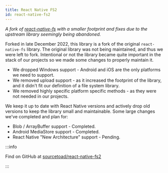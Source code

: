 ```yaml
---
title: React Native FS2
id: react-native-fs2
---
```


_A fork of [react-native-fs](https://github.com/itinance/react-native-fs) with a smaller footprint and fixes due to the upstream library seemingly being abandoned._

Forked in late December 2022, this library is a fork of the original `react-native-fs` library. The original library was not being maintained, and thus we were left to fork. Intentional or not the library became quite important in the stack of our projects so we made some changes to properly maintain it.

 * We dropped Windows support - Android and iOS are the only platforms we need to support.
 * We removed upload support - as it increased the footprint of the library, and it didn't fit our definition of a file system library.
 * We removed highly specific platform specific methods - as they were not needed in our projects.

We keep it up to date with React Native versions and actively drop old versions to keep the library small and maintainable. Some large changes we've completed and plan for:

* Blob / ArrayBuffer support - Completed.
* Android MediaStore support - Completed.
* React Native "New Architecture" support - Pending.

:::info

Find on GitHub at [sourcetoad/react-native-fs2](https://github.com/sourcetoad/react-native-fs2)

:::